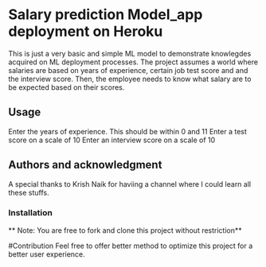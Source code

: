 # Salary prediction Model_app deployment on Heroku
This is just a very basic and simple ML model to demonstrate knowlegdes acquired on ML deployment processes.
The project assumes a world where salaries are based on years of experience, certain job test score and and the interview 
score. Then, the employee needs to know what salary are to be expected based on their scores.


## Usage
Enter the years of experience. This should be within 0 and 11
Enter a test score on a scale of 10
Enter an interview score on a scale of 10

## Authors and acknowledgment
A special thanks to Krish Naik for haviing a channel where I could learn all these stuffs. 

### Installation
** Note: You are free to fork and clone this project without restriction**

#Contribution
Feel free to offer better method to optimize this project for a better user experience.